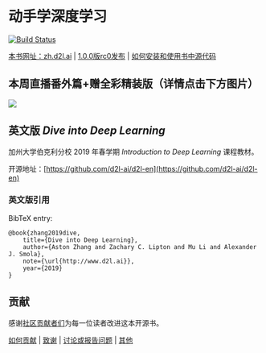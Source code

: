 # 动手学深度学习

[![Build Status](http://ci.d2l.ai/job/d2l-zh/job/master/badge/icon)](http://ci.d2l.ai/job/d2l-zh/job/master/)  

[本书网址：zh.d2l.ai](https://zh.d2l.ai/) | [1.0.0版rc0发布](https://github.com/d2l-ai/d2l-zh/releases/tag/v1.0.0-rc0) | [如何安装和使用书中源代码](http://zh.d2l.ai/chapter_prerequisite/install.html)


## 本周直播番外篇+赠全彩精装版（详情点击下方图片）

[![](https://discuss.gluon.ai/uploads/default/optimized/2X/e/e2824b57b258096203969cfc50622d4f3752f134_2_1380x780.jpeg)](https://zhuanlan.zhihu.com/p/71083285)


## 英文版 *Dive into Deep Learning*

加州大学伯克利分校 2019 年春学期 *Introduction to Deep Learning* 课程教材。

开源地址：[https://github.com/d2l-ai/d2l-en](https://github.com/d2l-ai/d2l-en)

### 英文版引用

BibTeX entry:

```
@book{zhang2019dive,
    title={Dive into Deep Learning},
    author={Aston Zhang and Zachary C. Lipton and Mu Li and Alexander J. Smola},
    note={\url{http://www.d2l.ai}},
    year={2019}
}
```


## 贡献

感谢[社区贡献者们](https://github.com/d2l-ai/d2l-zh/graphs/contributors)为每一位读者改进这本开源书。

[如何贡献](https://zh.d2l.ai/chapter_appendix/how-to-contribute.html) | [致谢](https://zh.d2l.ai/chapter_preface/preface.html#致谢) | [讨论或报告问题](https://discuss.gluon.ai) | [其他](INFO.md)
